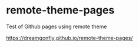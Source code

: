 # remote-theme-pages
Test of Github pages using remote theme

https://dreamgonfly.github.io/remote-theme-pages/
